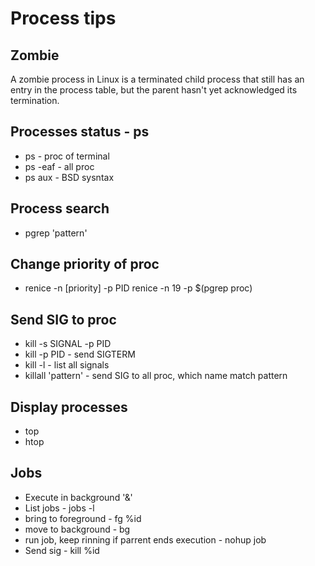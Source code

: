 # Process tips

## Zombie
A zombie process in Linux is a terminated child process that still has an entry in the process table, but the parent hasn't yet acknowledged its termination.

## Processes status - ps
- ps - proc of terminal
- ps -eaf - all proc
- ps aux - BSD sysntax

## Process search
- pgrep 'pattern'

## Change priority of proc
- renice -n [priority] -p PID
renice -n 19 -p $(pgrep proc)

## Send SIG to proc
- kill -s SIGNAL -p PID
- kill -p PID - send SIGTERM
- kill -l - list all signals
- killall 'pattern' - send SIG to all proc, which name match pattern

## Display processes
- top
- htop

## Jobs
- Execute in background '&'
- List jobs - jobs -l
- bring to foreground - fg %id
- move to background - bg 
- run job, keep rinning if parrent ends execution - nohup job
- Send sig - kill %id



